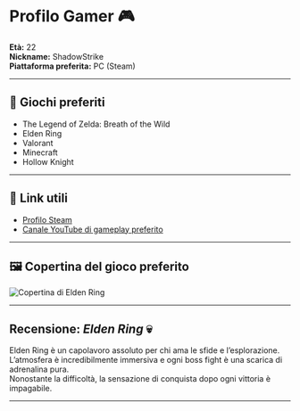 

# Profilo Gamer 🎮

**Età:** 22  
**Nickname:** ShadowStrike  
**Piattaforma preferita:** PC (Steam)

---

## 🎯 Giochi preferiti

- The Legend of Zelda: Breath of the Wild  
- Elden Ring  
- Valorant  
- Minecraft  
- Hollow Knight

---

## 🔗 Link utili

- [Profilo Steam](https://store.steampowered.com/)  
- [Canale YouTube di gameplay preferito](https://www.youtube.com/)

---

## 🖼️ Copertina del gioco preferito

![Copertina di Elden Ring](https://upload.wikimedia.org/wikipedia/en/b/b9/Elden_Ring_Box_art.jpg)

---

## Recensione: *Elden Ring* 💀

Elden Ring è un capolavoro assoluto per chi ama le sfide e l’esplorazione.  
L’atmosfera è incredibilmente immersiva e ogni boss fight è una scarica di adrenalina pura.  
Nonostante la difficoltà, la sensazione di conquista dopo ogni vittoria è impagabile.

---
